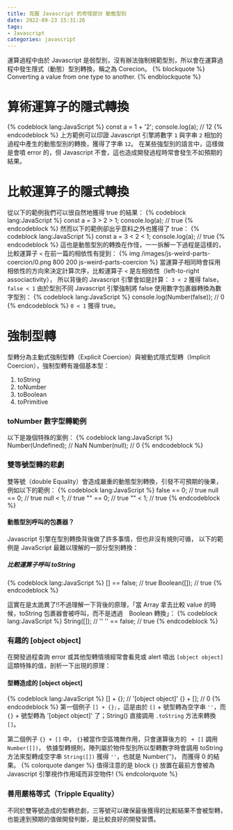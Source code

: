 ```yaml
---
title: 克服 Javascript 的奇怪部分 動態型別
date: 2022-09-23 15:31:26
tags:
- Javascript
categories: javascript
---
```


運算過程中由於 Javascript 是弱型別，沒有辦法強制規範型別，所以會在運算過程中發生隱式（動態）型別轉換，稱之為 Corecion。
{% blockquote %}
Converting a value from one type to another.
{% endblockquote %}

# 算術運算子的隱式轉換
{% codeblock lang:JavaScript %}
const a = 1 + '2';
console.log(a); // 12
{% endcodeblock %}
上方範例可以印證 Javascript 引擎將數字 `1` 與字串 `2` 相加的過程中產生的動態型別的轉換，獲得了字串 `12`。
在某些強型別的語言中，這樣做是會噴 error 的，但 Javascript 不會，這也造成開發過程時常會發生不如預期的結果。

# 比較運算子的隱式轉換
從以下的範例我們可以很自然地獲得 true 的結果：
{% codeblock lang:JavaScript %}
const a = 3 > 2 > 1;
console.log(a); // true
{% endcodeblock %}
然而以下的範例卻出乎意料之外也獲得了 true：
{% codeblock lang:JavaScript %}
const a = 3 < 2 < 1;
console.log(a); // true
{% endcodeblock %}
這也是動態型別的轉換在作怪，一一拆解一下過程是這樣的，比較運算子 `<` 在前一篇的相依性有提到：
{% img /images/js-weird-parts-coercion/0.png 800 200 js-weird-parts-coercion %}
當運算子相同時會採用相依性的方向來決定計算次序，比較運算子 `<` 是左相依性（left-to-right associactivity），
所以背後的 Javascript 引擎會如是計算：
`3 < 2` 獲得 false，`false < 1` 由於型別不同 Javascript 引擎強制將 false 使用數字包裹器轉換為數字型別：
{% codeblock lang:JavaScript %}
console.log(Number(false)); // 0
{% endcodeblock %}
`0 < 1` 獲得 true。

# 強制型轉
型轉分為主動式強制型轉（Explicit Coercion）與被動式隱式型轉（Implicit Coercion），強制型轉有幾個基本型：
1. toString
2. toNumber
3. toBoolean
4. toPrimitive

### toNumber 數字型轉範例
以下是幾個特殊的案例：
{% codeblock lang:JavaScript %}
Number(Undefined); // NaN
Number(null); // 0
{% endcodeblock %}


### 雙等號型轉的悲劇
雙等號（double Equality）會造成嚴重的動態型別轉換，引發不可預期的後果，例如以下的範例：
{% codeblock lang:JavaScript %}
false == 0; // true
null == 0; // true
null < 1; // true
"" == 0; // true
"" < 1; // true
{% endcodeblock %}

#### 動態型別呼叫的包裹器？
Javascript 引擎在型別轉換背後做了許多事情，但也非沒有規則可循，
以下的範例是 JavaScript 最難以理解的一部分型別轉換：

##### 比較運算子呼叫 toString
{% codeblock lang:JavaScript %}
[] == false; // true
Boolean([]); // true
{% endcodeblock %}

這實在是太詭異了!!不過理解一下背後的原理，「當 Array 拿去比較 value 的時候，toString 包裹器會被呼叫，而不是透過　Boolean 轉換」：
{% codeblock lang:JavaScript %}
String([]); // ''
'' == false; // true
{% endcodeblock %}

### 有趣的 [object object]
在開發過程查詢 error 或其他型轉情境經常會看見或 alert 噴出 `[object object]` 這類特殊的值，剖析一下出現的原理：

#### 型轉造成的 [object object]
{% codeblock lang:JavaScript %}
[] + {}; // '[object object]'
{} + []; // 0
{% endcodeblock %}
第一個例子 `[] + {};`，這是由於 `[]` + 號型轉為空字串 `''`，而 `{}` + 號型轉為 '[object object]' 了；String() 直接調用 `.toString` 方法來轉換 `[]`。

第二個例子 `{} + []` 中， `{}`被當作空區塊無作用，只會運算後方的 ` + []` 調用 `Number([])`，
依據型轉規則，陣列屬於物件型別所以型轉數字時會調用 toString 方法來型轉成空字串 `String([])` 獲得 `''`，也就是 Number('')，
而獲得 0 的結果。
{% colorquote danger %}
值得注意的是 block `{}` 放置在最前方會被為 Javascript 引擎視作作用域而非空物件!
{% endcolorquote %}

### 善用嚴格等式（Tripple Equality）
不同於雙等號造成的型轉悲劇，三等號可以確保最後獲得的比較結果不會被型轉，也能達到預期的值做開發判斷，是比較良好的開發習慣。